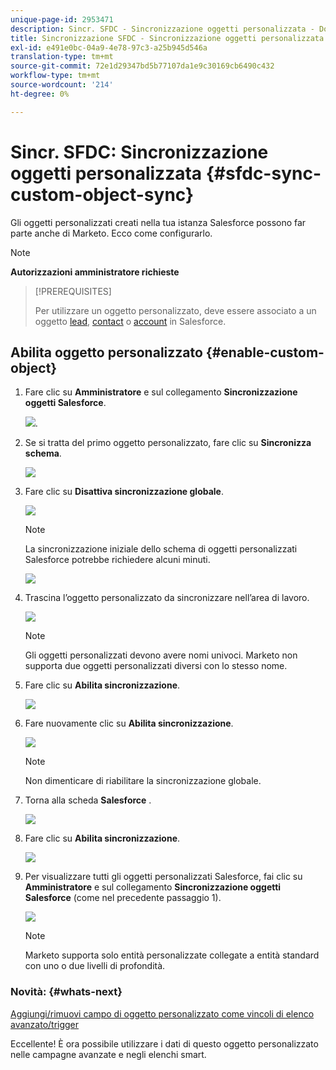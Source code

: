 ```yaml
---
unique-page-id: 2953471
description: Sincr. SFDC - Sincronizzazione oggetti personalizzata - Documenti Marketo - Documentazione del prodotto
title: Sincronizzazione SFDC - Sincronizzazione oggetti personalizzata
exl-id: e491e0bc-04a9-4e78-97c3-a25b945d546a
translation-type: tm+mt
source-git-commit: 72e1d29347bd5b77107da1e9c30169cb6490c432
workflow-type: tm+mt
source-wordcount: '214'
ht-degree: 0%

---
```


# Sincr. SFDC: Sincronizzazione oggetti personalizzata {#sfdc-sync-custom-object-sync}

Gli oggetti personalizzati creati nella tua istanza Salesforce possono far parte anche di Marketo.  Ecco come configurarlo.

>[!NOTE]
>
>**Autorizzazioni amministratore richieste**

>[!PREREQUISITES]
>
>Per utilizzare un oggetto personalizzato, deve essere associato a un oggetto [lead](/help/marketo/product-docs/crm-sync/salesforce-sync/sfdc-sync-details/sfdc-sync-field-sync.md), [contact](/help/marketo/product-docs/crm-sync/salesforce-sync/sfdc-sync-details/sfdc-sync-contact-sync.md) o [account](/help/marketo/product-docs/crm-sync/salesforce-sync/sfdc-sync-details/sfdc-sync-account-sync.md) in Salesforce.

## Abilita oggetto personalizzato {#enable-custom-object}

1. Fare clic su **Amministratore** e sul collegamento **Sincronizzazione oggetti Salesforce**.

   ![](assets/image2015-11-19-10-3a28-3a5.png).

1. Se si tratta del primo oggetto personalizzato, fare clic su **Sincronizza schema**.

   ![](assets/rtaimage-2.png)

1. Fare clic su **Disattiva sincronizzazione globale**.

   ![](assets/image2015-4-22-10-3a45-3a0.png)

   >[!NOTE]
   >
   >La sincronizzazione iniziale dello schema di oggetti personalizzati Salesforce potrebbe richiedere alcuni minuti.

   ![](assets/image2015-4-22-10-3a45-3a18.png)

1. Trascina l’oggetto personalizzato da sincronizzare nell’area di lavoro.

   ![](assets/image2015-4-22-10-3a45-3a30.png)

   >[!NOTE]
   >
   >Gli oggetti personalizzati devono avere nomi univoci. Marketo non supporta due oggetti personalizzati diversi con lo stesso nome.

1. Fare clic su **Abilita sincronizzazione**.

   ![](assets/image2015-4-22-10-3a45-3a50.png)

1. Fare nuovamente clic su **Abilita sincronizzazione**.

   ![](assets/image2015-4-22-10-3a46-3a10.png)

   >[!NOTE]
   >
   >Non dimenticare di riabilitare la sincronizzazione globale.

1. Torna alla scheda **Salesforce** .

   ![](assets/image2015-4-22-10-3a46-3a25.png)

1. Fare clic su **Abilita sincronizzazione**.

   ![](assets/image2015-4-22-10-3a50-3a26.png)

1. Per visualizzare tutti gli oggetti personalizzati Salesforce, fai clic su **Amministratore** e sul collegamento **Sincronizzazione oggetti Salesforce** (come nel precedente passaggio 1).

   ![](assets/image2016-6-23-9-3a28-3a23.png)

   >[!NOTE]
   >
   >Marketo supporta solo entità personalizzate collegate a entità standard con uno o due livelli di profondità.

### Novità: {#whats-next}

[Aggiungi/rimuovi campo di oggetto personalizzato come vincoli di elenco avanzato/trigger](/help/marketo/product-docs/crm-sync/salesforce-sync/setup/optional-steps/add-remove-custom-object-field-as-smart-list-trigger-constraints.md)

Eccellente! È ora possibile utilizzare i dati di questo oggetto personalizzato nelle campagne avanzate e negli elenchi smart.
